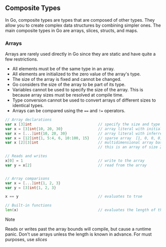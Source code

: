 ## Composite Types
In Go, composite types are types that are composed of other types. They allow you to create complex data structures by combining simpler ones. The main composite types in Go are arrays, slices, structs, and maps.

### Arrays
Arrays are rarely used directly in Go since they are static and have quite a few restrictions.

- All elements must be of the same type in an array.
- All elements are initialized to the zero value of the array's type.
- The size of the array is fixed and cannot be changed.
- Go considers the size of the array to be part of its type.
- Variables cannot be used to specify the size of the array. This is because array sizes must be resolved at compile time.
- Type conversion cannot be used to convert arrays of different sizes to identical types.
- Arrays can be compared using the `==` and `!=` operators.


```Go
// Array declarations
var x [3]int                              // specify the size and type of the array
var x = [3]int{10, 20, 30}                // array literal with initial values
var x = [...]int{10, 20, 30}              // array literal with inferred size
var x = [12]int{1, 5:4, 6, 10:100, 15}    // sparse array  [1, 0, 0, 0, 0, 4, 6, 0, 0, 0, 100, 15]
var x [2][3]int                           // multidimensional array based on one-dimensional arrays
                                          // this is an array of size 2 where tye type is [3]int

// Reads and writes
x[0] = 1                                  // write to the array
var y = x[2]                              // read from the array


// Array comparisons
var x = [...]int{1, 2, 3}
var y = [3]int{1, 2, 3}

x == y                                    // evaluates to true

// Built-in functions
len(x)                                    // evaluates the length of the array

```

> [!NOTE] 
> Reads or writes past the array bounds will compile, but cause a runtime panic.
> Don't use arrays unless the length is known in advance. For must purposes, use _slices_








